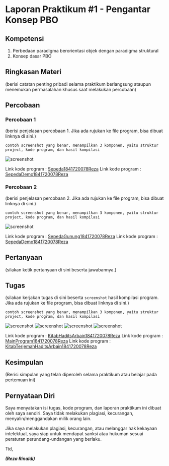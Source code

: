 # Laporan Praktikum #1 - Pengantar Konsep PBO

## Kompetensi

1. Perbedaan paradigma berorientasi objek dengan paradigma struktural
2. Konsep dasar PBO

## Ringkasan Materi

(berisi catatan penting pribadi selama praktikum berlangsung ataupun menemukan permasalahan khusus saat melakukan percobaan)

## Percobaan

### Percobaan 1

(berisi penjelasan percobaan 1. Jika ada rujukan ke file program, bisa dibuat linknya di sini.)

`contoh screenshot yang benar, menampilkan 3 komponen, yaitu struktur project, kode program, dan hasil kompilasi`

![screenshot](github.com/rez4rinaldi/laporan-praktikum-pbo-2019/tree/master/docs/1_Pengantar_Konsep_PBO/img/percobaan1.png)

Link kode program : [Sepeda1841720078Reza](../../src/1_Pengantar_Konsep_PBO/Sepeda1841720078Reza.java)
Link kode program : [SepedaDemo1841720078Reza](../../src/1_Pengantar_Konsep_PBO/SepedaDemo1841720078Reza.java)

### Percobaan 2

(berisi penjelasan percobaan 2. Jika ada rujukan ke file program, bisa dibuat linknya di sini.)

`contoh screenshot yang benar, menampilkan 3 komponen, yaitu struktur project, kode program, dan hasil kompilasi`

![screenshot](github.com/rez4rinaldi/laporan-praktikum-pbo-2019/tree/master/docs/1_Pengantar_Konsep_PBO/img/percobaan2.png)

Link kode program : [SepedaGunung1841720078Reza](../../src/1_Pengantar_Konsep_PBO/SepedaGunung1841720078Reza.java)
Link kode program : [SepedaDemo1841720078Reza](../../src/1_Pengantar_Konsep_PBO/SepedaDemo1841720078Reza.java)

## Pertanyaan

(silakan ketik pertanyaan di sini beserta jawabannya.)

## Tugas

(silakan kerjakan tugas di sini beserta `screenshot` hasil kompilasi program. Jika ada rujukan ke file program, bisa dibuat linknya di sini.)

`contoh screenshot yang benar, menampilkan 3 komponen, yaitu struktur project, kode program, dan hasil kompilasi`

![screenshot](github.com/rez4rinaldi/laporan-praktikum-pbo-2019/tree/master/docs/1_Pengantar_Konsep_PBO/img/tugas_kha1.png)
![screenshot](github.com/rez4rinaldi/laporan-praktikum-pbo-2019/tree/master/docs/1_Pengantar_Konsep_PBO/img/tugas_kha2.png)
![screenshot](github.com/rez4rinaldi/laporan-praktikum-pbo-2019/tree/master/docs/1_Pengantar_Konsep_PBO/img/tugas_ktha.png)
![screenshot](github.com/rez4rinaldi/laporan-praktikum-pbo-2019/tree/master/docs/1_Pengantar_Konsep_PBO/img/tugas_mainprogram.png)

Link kode program : [KitabHaditsArbain1841720078Reza](../../src/1_Pengantar_Konsep_PBO/KitabHaditsArbain1841720078Reza.java)
Link kode program : [MainProgram1841720078Reza](../../src/1_Pengantar_Konsep_PBO/MainProgram1841720078Reza.java)
Link kode program : [KitabTerjemahHaditsArbain1841720078Reza](../../src/1_Pengantar_Konsep_PBO/KitabTerjemahHaditsArbain1841720078Reza.java)

## Kesimpulan

(Berisi simpulan yang telah diperoleh selama praktikum atau belajar pada pertemuan ini)

## Pernyataan Diri

Saya menyatakan isi tugas, kode program, dan laporan praktikum ini dibuat oleh saya sendiri. Saya tidak melakukan plagiasi, kecurangan, menyalin/menggandakan milik orang lain.

Jika saya melakukan plagiasi, kecurangan, atau melanggar hak kekayaan intelektual, saya siap untuk mendapat sanksi atau hukuman sesuai peraturan perundang-undangan yang berlaku.

Ttd,

***(Reza Rinaldi)***
